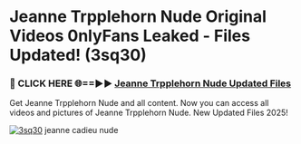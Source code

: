 # Jeanne Trpplehorn Nude Original Videos 0nlyFans Leaked - Files Updated! (3sq30)

<h3>🔴 CLICK HERE 🌐==►► <a href="https://tinyurl.com/4mcuefdz" rel="nofollow">Jeanne Trpplehorn Nude Updated Files</a></h3>

Get Jeanne Trpplehorn Nude and all content. Now you can access all videos and pictures of Jeanne Trpplehorn Nude. New Updated Files 2025!

[![3sq30](https://i.imgur.com/StAQSOY.gif)](https://tinyurl.com/4mcuefdz)
jeanne cadieu nude